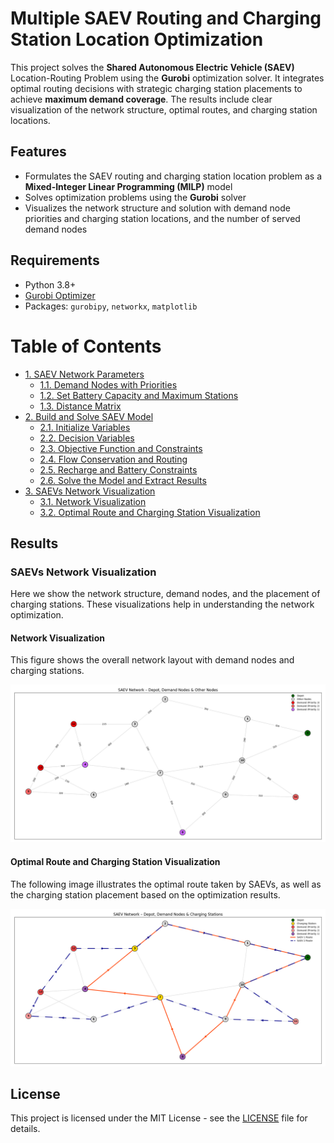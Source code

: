 # Multiple SAEV Routing and Charging Station Location Optimization

This project solves the **Shared Autonomous Electric Vehicle (SAEV)** Location-Routing Problem using the **Gurobi** optimization solver. It integrates optimal routing decisions with strategic charging station placements to achieve **maximum demand coverage**. The results include clear visualization of the network structure, optimal routes, and charging station locations.

## Features

- Formulates the SAEV routing and charging station location problem as a **Mixed-Integer Linear Programming (MILP)** model
- Solves optimization problems using the **Gurobi** solver
- Visualizes the network structure and solution with demand node priorities and charging station locations, and the number of served demand nodes

## Requirements

- Python 3.8+
- [Gurobi Optimizer](https://www.gurobi.com/)
- Packages: `gurobipy`, `networkx`, `matplotlib`


# Table of Contents

- [1. SAEV Network Parameters](./network.py#L2)
  - [1.1. Demand Nodes with Priorities](./network.py#L12)
  - [1.2. Set Battery Capacity and Maximum Stations](./network.py#L14)
  - [1.3. Distance Matrix](./network.py#L17)
- [2. Build and Solve SAEV Model](./optimizer.py#L6)
  - [2.1. Initialize Variables](./optimizer.py#L13)
  - [2.2. Decision Variables](./optimizer.py#L20)
  - [2.3. Objective Function and Constraints](./optimizer.py#L28)
  - [2.4. Flow Conservation and Routing](./optimizer.py#L32)
  - [2.5. Recharge and Battery Constraints](./optimizer.py#L45)
  - [2.6. Solve the Model and Extract Results](./optimizer.py#L73)
- [3. SAEVs Network Visualization](./plot_utils.py#L9)
  - [3.1. Network Visualization](./plot_utils.py#L11)
  - [3.2. Optimal Route and Charging Station Visualization](./plot_utils.py#L70)


## Results

### SAEVs Network Visualization

Here we show the network structure, demand nodes, and the placement of charging stations. These visualizations help in understanding the network optimization.

#### Network Visualization

This figure shows the overall network layout with demand nodes and charging stations.

![Network Visualization](Network%20Visualization.png)

#### Optimal Route and Charging Station Visualization

The following image illustrates the optimal route taken by SAEVs, as well as the charging station placement based on the optimization results.

![Optimal Route and Charging Stations](Optimal%20Route%20and%20Charging%20Stations.png)



## License
This project is licensed under the MIT License - see the [LICENSE](./LICENSE.txt) file for details.